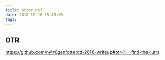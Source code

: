 ```yaml
---
title: otter-ctf
date: 2018-12-16 15:40:05
tags:
---
```


## OTR

https://github.com/nytr0gen/otterctf-2018-writeup#otr-1---find-the-lutra

